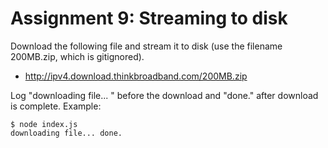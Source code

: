 # Assignment 9: Streaming to disk
Download the following file and stream it to disk (use the filename 200MB.zip, which is gitignored).
* http://ipv4.download.thinkbroadband.com/200MB.zip

Log "downloading file... " before the download and "done." after download is complete.
Example:
```
$ node index.js
downloading file... done.
